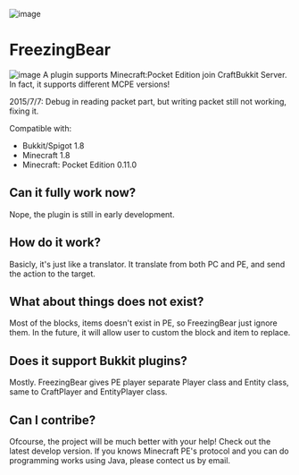![image](https://github.com/FreezingBear/FreezingBear/blob/master/src/main/resources/Logo.jpg)
# FreezingBear
![image](https://github.com/FreezingBear/FreezingBear/blob/master/src/main/resources/Version.jpg)
A plugin supports Minecraft:Pocket Edition join CraftBukkit Server. In fact, it supports different MCPE versions!

2015/7/7: Debug in reading packet part, but writing packet still not working, fixing it.

Compatible with:
* Bukkit/Spigot 1.8
* Minecraft 1.8
* Minecraft: Pocket Edition 0.11.0

## Can it fully work now?
Nope, the plugin is still in early development.

## How do it work?
Basicly, it's just like a translator. It translate from both PC and PE, and send the action to the target.

## What about things does not exist?
Most of the blocks, items doesn't exist in PE, so FreezingBear just ignore them. In the future, it will allow user to custom the block and item to replace.

## Does it support Bukkit plugins?
Mostly. FreezingBear gives PE player separate Player class and Entity class, same to CraftPlayer and EntityPlayer class.

## Can I contribe?
Ofcourse, the project will be much better with your help! Check out the latest develop version.
If you knows Minecraft PE's protocol and you can do programming works using Java, please contect us by email.

